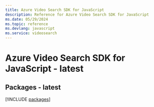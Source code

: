 ```yaml
---
title: Azure Video Search SDK for JavaScript
description: Reference for Azure Video Search SDK for JavaScript
ms.date: 05/29/2024
ms.topic: reference
ms.devlang: javascript
ms.service: videosearch
---
```

# Azure Video Search SDK for JavaScript - latest
## Packages - latest
[!INCLUDE [packages](video-search-index.md)]